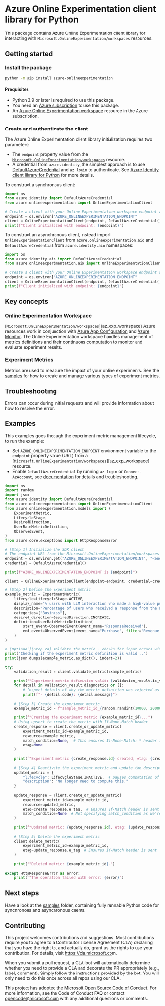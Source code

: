 # Azure Online Experimentation client library for Python

This package contains Azure Online Experimentation client library for interacting with `Microsoft.OnlineExperimentation/workspaces` resources.

## Getting started

### Install the package

```bash
python -m pip install azure-onlineexperimentation
```

#### Prequisites

- Python 3.9 or later is required to use this package.
- You need an [Azure subscription][azure_sub] to use this package.
- An [Azure Online Experimentation workspace][azure_exp_workspace] resource in the Azure subscription.

### Create and authenticate the client

The Azure Online Experimentation client library initialization requires two parameters:

- The `endpoint` property value from the [`Microsoft.OnlineExperimentation/workspaces`][azure_exp_workspace] resource.
- A credential from `azure.identity`, the simplest approach is to use [DefaultAzureCredential][default_azure_credential] and `az login` to authenticate. See [Azure Identity client library for Python][azure_identity_credentials] for more details.

To construct a synchronous client:

<!-- SNIPPET:sample_initialize_client.initialize_client -->

```python
import os
from azure.identity import DefaultAzureCredential
from azure.onlineexperimentation import OnlineExperimentationClient

# Create a client with your Online Experimentation workspace endpoint and credentials
endpoint = os.environ["AZURE_ONLINEEXPERIMENTATION_ENDPOINT"]
client = OnlineExperimentationClient(endpoint, DefaultAzureCredential())
print(f"Client initialized with endpoint: {endpoint}")
```

<!-- END SNIPPET -->

To construct an asynchronous client, instead import `OnlineExperimentationClient` from `azure.onlineexperimentation.aio` and `DefaultAzureCredential` from `azure.identity.aio` namespaces:

<!-- SNIPPET:sample_initialize_async_client.initialize_async_client -->

```python
import os
from azure.identity.aio import DefaultAzureCredential
from azure.onlineexperimentation.aio import OnlineExperimentationClient

# Create a client with your Online Experimentation workspace endpoint and credentials
endpoint = os.environ["AZURE_ONLINEEXPERIMENTATION_ENDPOINT"]
client = OnlineExperimentationClient(endpoint, DefaultAzureCredential())
print(f"Client initialized with endpoint: {endpoint}")
```

<!-- END SNIPPET -->

## Key concepts

### Online Experimentation Workspace

[`Microsoft.OnlineExperimentation/workspaces`][az_exp_workspace] Azure resources work in conjunction with [Azure App Configuration][app_config] and [Azure Monitor][azure_monitor]. The Online Experimentation workspace handles management of metrics definitions and their continuous computation to monitor and evaluate experiment results.

### Experiment Metrics

Metrics are used to measure the impact of your online experiments. See the [samples][azure_exp_samples] for how to create and manage various types of experiment metrics.

## Troubleshooting

Errors can occur during initial requests and will provide information about how to resolve the error.

## Examples

This examples goes theough the experiment metric management lifecycle, to run the example:

- Set `AZURE_ONLINEEXPERIMENTATION_ENDPOINT` environment variable to the `endpoint` property value (URL) from a [`Microsoft.OnlineExperimentation/workspaces`][az_exp_workspace] resource.
- Enable `DefaultAzureCredential` by running `az login` or `Connect-AzAccount`, see [documentation][default_azure_credential] for details and troubleshooting.

<!-- SNIPPET:sample_experiment_metrics_management.experiment_metrics_management -->

```python
import os
import random
import json
from azure.identity import DefaultAzureCredential
from azure.onlineexperimentation import OnlineExperimentationClient
from azure.onlineexperimentation.models import (
    ExperimentMetric,
    LifecycleStage,
    DesiredDirection,
    UserRateMetricDefinition,
    ObservedEvent,
)
from azure.core.exceptions import HttpResponseError

# [Step 1] Initialize the SDK client
# The endpoint URL from the Microsoft.OnlineExperimentation/workspaces resource
endpoint = os.environ.get("AZURE_ONLINEEXPERIMENTATION_ENDPOINT", "<endpoint-not-set>")
credential = DefaultAzureCredential()

print(f"AZURE_ONLINEEXPERIMENTATION_ENDPOINT is {endpoint}")

client = OnlineExperimentationClient(endpoint=endpoint, credential=credential)

# [Step 2] Define the experiment metric
example_metric = ExperimentMetric(
    lifecycle=LifecycleStage.ACTIVE,
    display_name="% users with LLM interaction who made a high-value purchase",
    description="Percentage of users who received a response from the LLM and then made a purchase of $100 or more",
    categories=["Business"],
    desired_direction=DesiredDirection.INCREASE,
    definition=UserRateMetricDefinition(
        start_event=ObservedEvent(event_name="ResponseReceived"),
        end_event=ObservedEvent(event_name="Purchase", filter="Revenue > 100"),
    )
)

# [Optional][Step 2a] Validate the metric - checks for input errors without persisting anything
print("Checking if the experiment metric definition is valid...")
print(json.dumps(example_metric.as_dict(), indent=2))

try:
    validation_result = client.validate_metric(example_metric)
    
    print(f"Experiment metric definition valid: {validation_result.is_valid}.")
    for detail in validation_result.diagnostics or []:
        # Inspect details of why the metric definition was rejected as Invalid
        print(f"- {detail.code}: {detail.message}")
        
    # [Step 3] Create the experiment metric
    example_metric_id = f"sample_metric_id_{random.randint(10000, 20000)}"
    
    print(f"Creating the experiment metric {example_metric_id}...")
    # Using upsert to create the metric with If-None-Match header
    create_response = client.create_or_update_metric(
        experiment_metric_id=example_metric_id, 
        resource=example_metric,
        match_condition=None,  # This ensures If-None-Match: * header is sent
        etag=None
    )
    
    print(f"Experiment metric {create_response.id} created, etag: {create_response.e_tag}.")
    
    # [Step 4] Deactivate the experiment metric and update the description
    updated_metric = {
        "lifecycle": LifecycleStage.INACTIVE,  # pauses computation of this metric
        "description": "No longer need to compute this."
    }
    
    update_response = client.create_or_update_metric(
        experiment_metric_id=example_metric_id,
        resource=updated_metric,
        etag=create_response.e_tag,  # Ensures If-Match header is sent
        match_condition=None  # Not specifying match_condition as we're using etag
    )
    
    print(f"Updated metric: {update_response.id}, etag: {update_response.e_tag}.")
    
    # [Step 5] Delete the experiment metric
    client.delete_metric(
        experiment_metric_id=example_metric_id,
        etag=update_response.e_tag  # Ensures If-Match header is sent
    )
    
    print(f"Deleted metric: {example_metric_id}.")
    
except HttpResponseError as error:
    print(f"The operation failed with error: {error}")
```

<!-- END SNIPPET -->

## Next steps

Have a look at the [samples][azure_exp_samples] folder, containing fully runnable Python code for synchronous and asynchronous clients.

## Contributing

This project welcomes contributions and suggestions. Most contributions require
you to agree to a Contributor License Agreement (CLA) declaring that you have
the right to, and actually do, grant us the rights to use your contribution.
For details, visit <https://cla.microsoft.co>m.

When you submit a pull request, a CLA-bot will automatically determine whether
you need to provide a CLA and decorate the PR appropriately (e.g., label,
comment). Simply follow the instructions provided by the bot. You will only
need to do this once across all repos using our CLA.

This project has adopted the
[Microsoft Open Source Code of Conduct][code_of_conduct]. For more information,
see the Code of Conduct FAQ or contact <opencode@microsoft.com> with any
additional questions or comments.

<!-- LINKS -->
[code_of_conduct]: https://opensource.microsoft.com/codeofconduct/
[azure_identity_credentials]: https://github.com/Azure/azure-sdk-for-python/tree/main/sdk/identity/azure-identity#credentials

[default_azure_credential]: https://github.com/Azure/azure-sdk-for-python/tree/main/sdk/identity/azure-identity#defaultazurecredential
[azure_sub]: https://azure.microsoft.com/free/
[azure_exp_workspace]: https://learn.microsoft.com/azure/templates/microsoft.onlineexperimentation/workspaces
[app_config]: https://learn.microsoft.com/azure/azure-app-configuration/overview
[azure_monitor]: https://learn.microsoft.com/azure/azure-monitor/overview
[azure_exp_samples]: https://github.com/Azure/azure-sdk-for-python/tree/main/sdk/onlineexperimentation/azure-onlineexperimentation/samples/
